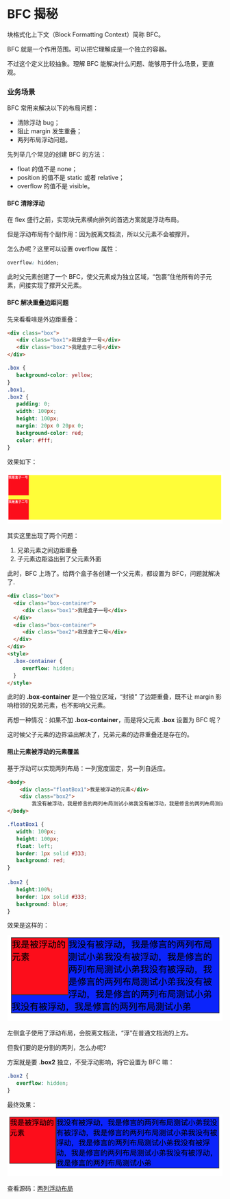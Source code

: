 # BFC 揭秘

块格式化上下文（Block Formatting Context）简称 BFC。

BFC 就是一个作用范围。可以把它理解成是一个独立的容器。

不过这个定义比较抽象。理解 BFC 能解决什么问题、能够用于什么场景，更直观。

### 业务场景

BFC 常用来解决以下的布局问题：

* 清除浮动 bug；
* 阻止 margin 发生重叠；
* 两列布局浮动问题。

先列举几个常见的创建 BFC 的方法：

* float 的值不是 none；
* position 的值不是 static 或者 relative；
* overflow 的值不是 visible。

#### BFC 清除浮动

在 flex 盛行之前，实现块元素横向排列的首选方案就是浮动布局。

但是浮动布局有个副作用：因为脱离文档流，所以父元素不会被撑开。

怎么办呢？这里可以设置 overflow 属性：

```css
overflow: hidden;
```

此时父元素创建了一个 BFC，使父元素成为独立区域，“包裹”住他所有的子元素，间接实现了撑开父元素。

#### BFC 解决重叠边距问题

先来看看啥是外边距重叠：

```html
<div class="box">
   <div class="box1">我是盒子一号</div>
   <div class="box2">我是盒子二号</div>
</div>
```

```css
.box {
   background-color: yellow;
}
.box1,
.box2 {
   padding: 0;
   width: 100px;
   height: 100px;
   margin: 20px 0 20px 0;
   background-color: red;
   color: #fff;
}
```

效果如下：

![F670C641-C752-4F66-9AE0-0D1A58F24A2D](../assets/F670C641-C752-4F66-9AE0-0D1A58F24A2D.png)

其实这里出现了两个问题：

1. 兄弟元素之间边距重叠
2. 子元素边距溢出到了父元素外面

此时，BFC 上场了。给两个盒子各创建一个父元素，都设置为 BFC，问题就解决了.

```html
<div class="box">
  <div class="box-container">
     <div class="box1">我是盒子一号</div>
  </div>
  <div class="box-container">
     <div class="box2">我是盒子二号</div>
  </div>
</div>
<style>
  .box-container {
     overflow: hidden;
  }
</style>
```

此时的 **.box-container** 是一个独立区域，“封锁” 了边距重叠，既不让 margin 影响相邻的兄弟元素，也不影响父元素。

再想一种情况：如果不加 **.box-container**，而是将父元素 **.box** 设置为 BFC 呢？

这时候父子元素的边界溢出解决了，兄弟元素的边界重叠还是存在的。

#### 阻止元素被浮动的元素覆盖

基于浮动可以实现两列布局：一列宽度固定，另一列自适应。

```html
<body>
    <div class="floatBox1">我是被浮动的元素</div>
    <div class="box2">
        我没有被浮动，我是修言的两列布局测试小弟我没有被浮动，我是修言的两列布局测试小弟我没有被浮动，我是修言的两列布局测试小弟我没有被浮动，我是修言的两列布局测试小弟我没有被浮动，我是修言的两列布局测试小弟</div>
</body>
```

```css
.floatBox1 {
   width: 100px;
   height: 100px;
   float: left;
   border: 1px solid #333;
   background: red;
}

.box2 {
   height:100%;
   border: 1px solid #333;
   background: blue;
}
```

效果是这样的：

![F0DFF31B-CD58-4882-907C-50F009C10520](../assets/F0DFF31B-CD58-4882-907C-50F009C10520.png)

左侧盒子使用了浮动布局，会脱离文档流，“浮”在普通文档流的上方。

但我们要的是分割的两列，怎么办呢?

方案就是要 **.box2** 独立，不受浮动影响，将它设置为 BFC 嘛：

```css
.box2 {
   overflow: hidden;
}
```

最终效果：

![9C81530A-2542-4DD0-939D-392E13F7ADB6](../assets/9C81530A-2542-4DD0-939D-392E13F7ADB6.png)

查看源码：[两列浮动布局](https://codesandbox.io/s/liangliefudongbuju-1uxrc?file=/index.html)
